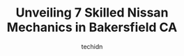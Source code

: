 ---
layout: ampstory
image: https://images.unsplash.com/photo-1575052159402-d23d4fab400c?ixlib=rb-4.0.3&ixid=MnwxMjA3fDB8MHxwaG90by1wYWdlfHx8fGVufDB8fHx8&auto=format&fit=crop&w=640&h=853&q=80
author: techidn
featured: false
description: Experience the excellence of automotive service by visiting the 7 best Nissan Mechanic in Bakersfield CA, USA. With their expertise, attention to detail, and commitment to customer satisfact
title: Unveiling 7 Skilled Nissan Mechanics in Bakersfield CA
cover:
   title: Unveiling 7 Skilled Nissan Mechanics in Bakersfield CA
   subtitle: Rickpate
   background: https://images.unsplash.com/photo-1575052159402-d23d4fab400c?ixlib=rb-4.0.3&ixid=MnwxMjA3fDB8MHxwaG90by1wYWdlfHx8fGVufDB8fHx8&auto=format&fit=crop&w=640&h=853&q=80

pages: 
 - layout: thirds
   top: <h1>#1 Nissan of Bakersfield Service Center</h1>
   bottom: "<p>There was a point of contact that helped me out and seemed quite straight forward. A rarity in many cases. Knew there stuff as well! Refreshments for a hot day were nice </p>"
   background: https://www.knot35.com/toplist/wp-content/uploads/2023/06/best-nissan-mechanic-1-in-bakersfield-ca-1685833413.jpeg
   backgroundblur: true
 - layout: thirds
   top: <h1>#2 Simons Auto Shop</h1>
   bottom: "<p>3809 Edison Hwy, Bakersfield, CA 93307, United States</p>"
   background: https://www.knot35.com/toplist/wp-content/uploads/2023/06/best-nissan-mechanic-2-in-bakersfield-ca-1685833414.png
   cta:
      link: https://www.knot35.com/toplist/unveiling-7-skilled-nissan-mechanics-in-bakersfield-ca/
      text: Unveiling 7 Skilled Nissan Mechanics in Bakersfield CA
 - layout: thirds
   top: <h1>#3 Precision Automotive</h1>
   bottom: "<p>7060 Schirra Ct Suite 105, Bakersfield, CA 93313, United States</p>"
   background: https://www.knot35.com/toplist/wp-content/uploads/2023/06/best-nissan-mechanic-3-in-bakersfield-ca-1685833415.jpeg
   cta:
      link: https://www.knot35.com/toplist/unveiling-7-skilled-nissan-mechanics-in-bakersfield-ca/
      text: Unveiling 7 Skilled Nissan Mechanics in Bakersfield CA
 - layout: thirds
   top: <h1>#4 Bennys Auto Repair</h1>
   bottom: "<p>3030 Taft Hwy, Bakersfield, CA 93313, United States</p>"
   background: https://images.unsplash.com/photo-1488554378835-f7acf46e6c98?ixlib=rb-4.0.3&ixid=MnwxMjA3fDB8MHxwaG90by1wYWdlfHx8fGVufDB8fHx8&auto=format&fit=crop&w=640&h=853&q=80
   cta:
      link: https://www.knot35.com/toplist/unveiling-7-skilled-nissan-mechanics-in-bakersfield-ca/
      text: Unveiling 7 Skilled Nissan Mechanics in Bakersfield CA
 - layout: thirds
   top: <h1>#5 Fuentes Auto Center</h1>
   bottom: "<p>900 Flower St, Bakersfield, CA 93305, United States</p>"
   background: https://images.unsplash.com/photo-1536745287225-21d689278fd1?ixlib=rb-4.0.3&ixid=MnwxMjA3fDB8MHxwaG90by1wYWdlfHx8fGVufDB8fHx8&auto=format&fit=crop&w=640&h=853&q=80
   cta:
      link: https://www.knot35.com/toplist/unveiling-7-skilled-nissan-mechanics-in-bakersfield-ca/
      text: Unveiling 7 Skilled Nissan Mechanics in Bakersfield CA
 - layout: thirds
   top: <h1>#6 European Performance Automotive</h1>
   bottom: "<p>4205 Resnik Ct # 4, Bakersfield, CA 93313, United States</p>"
   background: https://images.unsplash.com/photo-1608411404720-c8f0417bcdba?ixlib=rb-4.0.3&ixid=MnwxMjA3fDB8MHxwaG90by1wYWdlfHx8fGVufDB8fHx8&auto=format&fit=crop&w=640&h=853&q=80
   cta:
      link: https://www.knot35.com/toplist/unveiling-7-skilled-nissan-mechanics-in-bakersfield-ca/
      text: Unveiling 7 Skilled Nissan Mechanics in Bakersfield CA
 - layout: thirds
   top: <h1>#7 Performance Automotive #1</h1>
   bottom: "<p>6000 Schirra Ct B, Bakersfield, CA 93313, United States</p>"
   background: https://images.unsplash.com/photo-1533998839656-76f5e4b2bccb?ixlib=rb-4.0.3&ixid=MnwxMjA3fDB8MHxwaG90by1wYWdlfHx8fGVufDB8fHx8&auto=format&fit=crop&w=640&h=853&q=80
   cta:
      link: https://www.knot35.com/toplist/unveiling-7-skilled-nissan-mechanics-in-bakersfield-ca/
      text: Unveiling 7 Skilled Nissan Mechanics in Bakersfield CA
 - layout: thirds
   middle: Continue reading...
   background: https://images.unsplash.com/photo-1527067829737-402993088e6b?ixlib=rb-4.0.3&ixid=MnwxMjA3fDB8MHxwaG90by1wYWdlfHx8fGVufDB8fHx8&auto=format&fit=crop&w=640&h=853&q=80
   cta:
      link: https://www.knot35.com/toplist/unveiling-7-skilled-nissan-mechanics-in-bakersfield-ca/
      text: Unveiling 7 Skilled Nissan Mechanics in Bakersfield CA
      
---